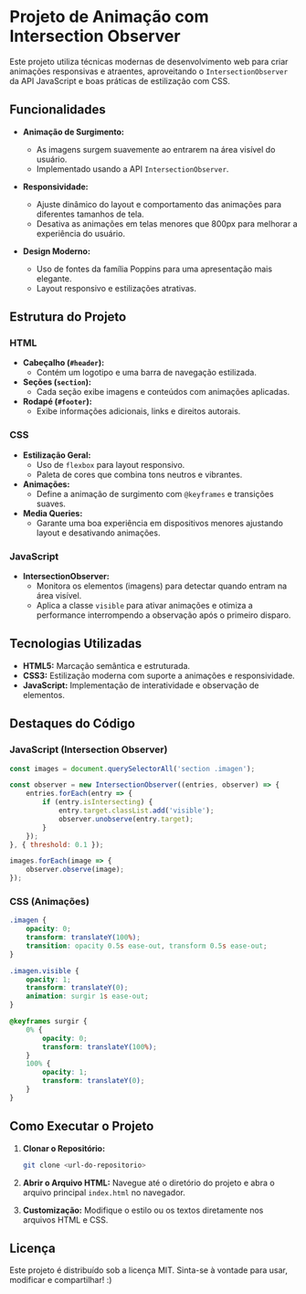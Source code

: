 # Projeto de Animação com Intersection Observer

Este projeto utiliza técnicas modernas de desenvolvimento web para criar animações responsivas e atraentes, aproveitando o `IntersectionObserver` da API JavaScript e boas práticas de estilização com CSS.

## Funcionalidades

- **Animação de Surgimento:**
  - As imagens surgem suavemente ao entrarem na área visível do usuário.
  - Implementado usando a API `IntersectionObserver`.
  
- **Responsividade:**
  - Ajuste dinâmico do layout e comportamento das animações para diferentes tamanhos de tela.
  - Desativa as animações em telas menores que 800px para melhorar a experiência do usuário.

- **Design Moderno:**
  - Uso de fontes da família Poppins para uma apresentação mais elegante.
  - Layout responsivo e estilizações atrativas.

## Estrutura do Projeto

### HTML
- **Cabeçalho (`#header`):**
  - Contém um logotipo e uma barra de navegação estilizada.
- **Seções (`section`):**
  - Cada seção exibe imagens e conteúdos com animações aplicadas.
- **Rodapé (`#footer`):**
  - Exibe informações adicionais, links e direitos autorais.

### CSS
- **Estilização Geral:**
  - Uso de `flexbox` para layout responsivo.
  - Paleta de cores que combina tons neutros e vibrantes.
- **Animações:**
  - Define a animação de surgimento com `@keyframes` e transições suaves.
- **Media Queries:**
  - Garante uma boa experiência em dispositivos menores ajustando layout e desativando animações.

### JavaScript
- **IntersectionObserver:**
  - Monitora os elementos (imagens) para detectar quando entram na área visível.
  - Aplica a classe `visible` para ativar animações e otimiza a performance interrompendo a observação após o primeiro disparo.

## Tecnologias Utilizadas

- **HTML5:** Marcação semântica e estruturada.
- **CSS3:** Estilização moderna com suporte a animações e responsividade.
- **JavaScript:** Implementação de interatividade e observação de elementos.

## Destaques do Código

### JavaScript (Intersection Observer)
```javascript
const images = document.querySelectorAll('section .imagen');

const observer = new IntersectionObserver((entries, observer) => {
    entries.forEach(entry => {
        if (entry.isIntersecting) {
            entry.target.classList.add('visible');
            observer.unobserve(entry.target);
        }
    });
}, { threshold: 0.1 });

images.forEach(image => {
    observer.observe(image);
});
```

### CSS (Animações)
```css
.imagen {
    opacity: 0;
    transform: translateY(100%);
    transition: opacity 0.5s ease-out, transform 0.5s ease-out;
}

.imagen.visible {
    opacity: 1;
    transform: translateY(0);
    animation: surgir 1s ease-out;
}

@keyframes surgir {
    0% {
        opacity: 0;
        transform: translateY(100%);
    }
    100% {
        opacity: 1;
        transform: translateY(0);
    }
}
```

## Como Executar o Projeto

1. **Clonar o Repositório:**
   ```bash
   git clone <url-do-repositorio>
   ```

2. **Abrir o Arquivo HTML:**
   Navegue até o diretório do projeto e abra o arquivo principal `index.html` no navegador.

3. **Customização:**
   Modifique o estilo ou os textos diretamente nos arquivos HTML e CSS.

## Licença

Este projeto é distribuído sob a licença MIT. Sinta-se à vontade para usar, modificar e compartilhar! :)
